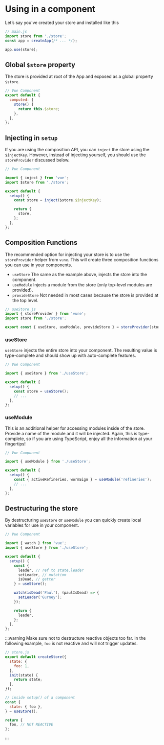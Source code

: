 # Using in a component

Let’s say you've created your store and installed like this

```js
// main.js
import store from './store';
const app = createApp(/* ... */);

app.use(store);
```

## Global `$store` property

The store is provided at root of the App and exposed as a global property `$store`.

```js
// Vue Component
export default {
  computed: {
    store() {
      return this.$store;
    },
  },
};
```

## Injecting in `setup`

If you are using the composition API, you can `inject` the store using the `$injectKey`. However, instead of injecting yourself, you should use the `storeProvider` discussed below.

```js
// Vue Component

import { inject } from 'vue';
import $store from './store';

export default {
  setup() {
    const store = inject($store.$injectKey);

    return {
      store,
    };
  },
};
```

## Composition Functions

The recommended option for injecting your store is to use the `storeProvider` helper from `vune`. This will create three composition functions you can use in your components.

- `useStore` The same as the example above, injects the store into the component.
- `useModule` Injects a module from the store (only top-level modules are provided).
- `provideStore` Not needed in most cases because the store is provided at the top level.

```js
// useStore.js
import { storeProvider } from 'vune';
import store from './store';

export const { useStore, useModule, provideStore } = storeProvider(store);
```

### useStore

`useStore` injects the entire store into your component. The resulting value is type-complete and should show up with auto-complete features.

```js
// Vue Component

import { useStore } from './useStore';

export default {
  setup() {
    const store = useStore();
    // ...
  },
};
```

### useModule

This is an additional helper for accessing modules inside of the store. Provide a name of the module and it will be injected. Again, this is type-complete, so if you are using TypeScript, enjoy all the information at your fingertips!

```js
// Vue Component

import { useModule } from './useStore';

export default {
  setup() {
    const { activeRefineries, wormSign } = useModule('refineries');
    // ...
  },
};
```

## Destructuring the store

By destructuring `useStore` or `useModule` you can quickly create local variables for use in your component.

```js
// Vue Component

import { watch } from 'vue';
import { useStore } from './useStore';

export default {
  setup() {
    const {
      leader, // ref to state.leader
      setLeader, // mutation
      isDead, // getter
    } = useStore();

    watch(isDead('Paul'), (paulIsDead) => {
      setLeader('Gurney');
    });

    return {
      leader,
    };
  },
};
```

:::warning
Make sure not to destructure reactive objects too far. In the following example, `foo` is not reactive and will not trigger updates.

```js
// store.js
export default createStore({
  state: {
    foo: 1,
  },
  init(state) {
    return state;
  },
});
```

```js
// inside setup() of a component
const {
  state: { foo },
} = useStore();

return {
  foo, // NOT REACTIVE
};
```

:::
